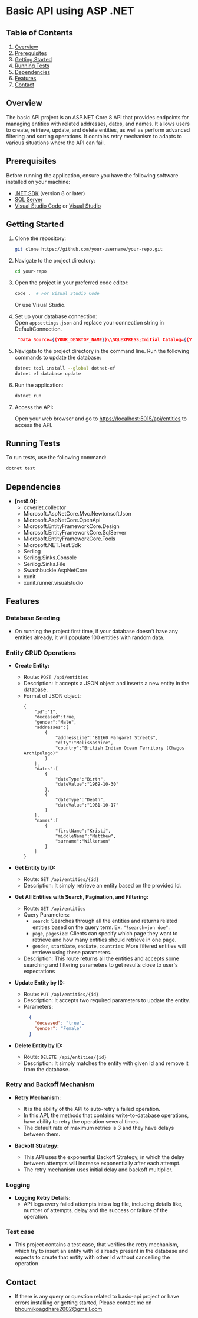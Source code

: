 
# Basic API using ASP .NET

## Table of Contents

1. [Overview](#overview)
2. [Prerequisites](#prerequisites)
3. [Getting Started](#getting-started)
4. [Running Tests](#running-tests)
5. [Dependencies](#dependencies)
6. [Features](#features)
7. [Contact](#contact)


## Overview

The basic API project is an ASP.NET Core 8 API that provides endpoints for managing entities with related addresses, dates, and names. It allows users to create, retrieve, update, and delete entities, as well as perform advanced filtering and sorting operations. It contains retry mechanism to adapts to various situations where the API can fail.

## Prerequisites

Before running the application, ensure you have the following software installed on your machine:

- [.NET SDK](https://dotnet.microsoft.com/download) (version 8 or later)
- [SQL Server](https://www.microsoft.com/en-in/sql-server/sql-server-downloads)
- [Visual Studio Code](https://code.visualstudio.com/) or [Visual Studio](https://visualstudio.microsoft.com/)

## Getting Started

1. Clone the repository:

   ```bash
   git clone https://github.com/your-username/your-repo.git
   ```

2. Navigate to the project directory:

   ```bash
   cd your-repo
   ```

3. Open the project in your preferred code editor:

   ```bash
   code .  # For Visual Studio Code
   ```

   Or use Visual Studio.

4. Set up your database connection:   
Open `appsettings.json` and replace your connection string in DefaultConnection.
   ```json
    "Data Source={{YOUR_DESKTOP_NAME}}\\SQLEXPRESS;Initial Catalog={{YOUR_DB_NAME}};Integrated Security=True;Connect Timeout=30;Encrypt=False;TrustServerCertificate=False;ApplicationIntent=ReadWrite;MultiSubnetFailover=False"
   ```

5. Navigate to the project directory in the command line. Run the following commands to update the database:

   ```bash
   dotnet tool install --global dotnet-ef
   dotnet ef database update
   ```

6. Run the application:
   ```bash
   dotnet run
   ```

7. Access the API:

   Open your web browser and go to [https://localhost:5015/api/entities](https://localhost:5015/api/entities) to access the API.


## Running Tests

To run tests, use the following command:

```bash
dotnet test
```

## Dependencies
- **[net8.0]**: 
  - coverlet.collector                           
  - Microsoft.AspNetCore.Mvc.NewtonsoftJson      
  - Microsoft.AspNetCore.OpenApi                 
  - Microsoft.EntityFrameworkCore.Design         
  - Microsoft.EntityFrameworkCore.SqlServer      
  - Microsoft.EntityFrameworkCore.Tools          
  - Microsoft.NET.Test.Sdk                       
  - Serilog                                      
  - Serilog.Sinks.Console                        
  - Serilog.Sinks.File                           
  - Swashbuckle.AspNetCore                       
  - xunit                                        
  - xunit.runner.visualstudio

## Features

### Database Seeding
- On running the project first time, if your database doesn't have any entities already, it will populate 100 entities with random data.

### Entity CRUD Operations

- **Create Entity:**
  - Route: `POST /api/entities`
  - Description: It accepts a JSON object and inserts a new entity  in the database.
  - Format of JSON object: 
    ```
    {
        "id":"1",
        "deceased":true,
        "gender":"Male",
        "addresses":[
            {
                "addressLine":"81160 Margaret Streets",
                "city":"Melissashire",
                "country":"British Indian Ocean Territory (Chagos Archipelago)"
            }
        ],
        "dates":[
            {
                "dateType":"Birth",
                "dateValue":"1969-10-30"
            },
            {
                "dateType":"Death",
                "dateValue":"1981-10-17"
            }
        ],
        "names":[
            {
                "firstName":"Kristi",
                "middleName":"Matthew",
                "surname":"Wilkerson"
            }
        ]
    }
    ```

- **Get Entity by ID:**
  - Route: `GET /api/entities/{id}`
  - Description: It simply retrieve an entity based on the provided Id.

- **Get All Entities with Search, Pagination, and Filtering:**
  - Route: `GET /api/entities`
  - Query Parameters:
    - `search`: Searches through all the entities and returns related entities based on the query term. Ex. `"?search=jon doe"`.
    - `page`, `pageSize`: Clients can specify which page they want to retrieve and how many entities should retrieve in one page.
    - `gender`, `startDate`, `endDate`, `countries`: More filtered entities will retrieve using these parameters.
  - Description: This route returns all the entities and accepts some searching and filtering parameters to get results close to user's expectations

- **Update Entity by ID:**
  - Route: `PUT /api/entities/{id}`
  - Description: It accepts two required parameters to update the entity.
  - Parameters:
      ```json
        {
          "deceased": "true",
          "gender": "Female"
        }
      ```

- **Delete Entity by ID:**
  - Route: `DELETE /api/entities/{id}`
  - Description: It simply matches the entity with given Id and remove it from the database.

### Retry and Backoff Mechanism

- **Retry Mechanism:**
  - It is the ability of the API to auto-retry a failed operation.
  - In this API, the methods that contains write-to-database operations, have ability to retry the operation several times.
  - The default rate of maximum retries is 3 and they have delays between them.

- **Backoff Strategy:**
  - This API uses the exponential Backoff Strategy, in which the delay between attempts will increase exponentially after each attempt.
  - The retry mechanism uses initial delay and backoff multiplier.

### Logging

- **Logging Retry Details:**
  - API logs every failed attempts into a log file, including details like, number of attempts, delay and the success or failure of the operation.

### Test case
- This project contains a test case, that verifies the retry mechanism, which try to insert an entity with Id already present in the database and expects to create that entity with other Id without cancelling the operation

## Contact
- If there is any query or question related to basic-api project or have errors installing or getting started, Please contact me on bhoumikpagdhare2002@gmail.com